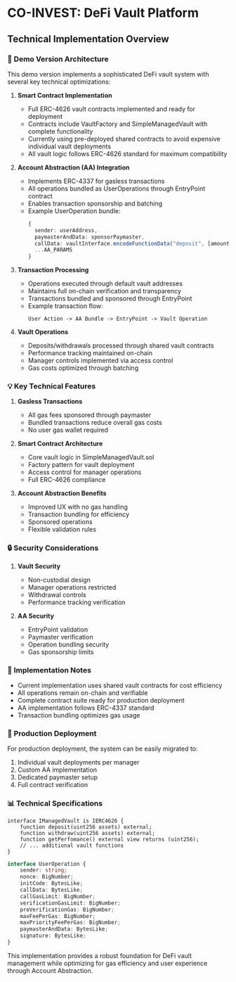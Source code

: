 # CO-INVEST: DeFi Vault Platform

## Technical Implementation Overview

### 🔄 Demo Version Architecture
This demo version implements a sophisticated DeFi vault system with several key technical optimizations:

1. **Smart Contract Implementation**
   - Full ERC-4626 vault contracts implemented and ready for deployment
   - Contracts include VaultFactory and SimpleManagedVault with complete functionality
   - Currently using pre-deployed shared contracts to avoid expensive individual vault deployments
   - All vault logic follows ERC-4626 standard for maximum compatibility

2. **Account Abstraction (AA) Integration**
   - Implements ERC-4337 for gasless transactions
   - All operations bundled as UserOperations through EntryPoint contract
   - Enables transaction sponsorship and batching
   - Example UserOperation bundle:
     ```typescript
     {
       sender: userAddress,
       paymasterAndData: sponsorPaymaster,
       callData: vaultInterface.encodeFunctionData("deposit", [amount]),
       ...AA_PARAMS
     }
     ```

3. **Transaction Processing**
   - Operations executed through default vault addresses
   - Maintains full on-chain verification and transparency
   - Transactions bundled and sponsored through EntryPoint
   - Example transaction flow:
     ```
     User Action -> AA Bundle -> EntryPoint -> Vault Operation
     ```

4. **Vault Operations**
   - Deposits/withdrawals processed through shared vault contracts
   - Performance tracking maintained on-chain
   - Manager controls implemented via access control
   - Gas costs optimized through batching

### 💡 Key Technical Features

1. **Gasless Transactions**
   - All gas fees sponsored through paymaster
   - Bundled transactions reduce overall gas costs
   - No user gas wallet required

2. **Smart Contract Architecture**
   - Core vault logic in SimpleManagedVault.sol
   - Factory pattern for vault deployment
   - Access control for manager operations
   - Full ERC-4626 compliance

3. **Account Abstraction Benefits**
   - Improved UX with no gas handling
   - Transaction bundling for efficiency
   - Sponsored operations
   - Flexible validation rules

### 🔒 Security Considerations

1. **Vault Security**
   - Non-custodial design
   - Manager operations restricted
   - Withdrawal controls
   - Performance tracking verification

2. **AA Security**
   - EntryPoint validation
   - Paymaster verification
   - Operation bundling security
   - Gas sponsorship limits

### 📝 Implementation Notes

- Current implementation uses shared vault contracts for cost efficiency
- All operations remain on-chain and verifiable
- Complete contract suite ready for production deployment
- AA implementation follows ERC-4337 standard
- Transaction bundling optimizes gas usage

### 🚀 Production Deployment

For production deployment, the system can be easily migrated to:
1. Individual vault deployments per manager
2. Custom AA implementation
3. Dedicated paymaster setup
4. Full contract verification

### 📊 Technical Specifications

```solidity
interface IManagedVault is IERC4626 {
    function deposit(uint256 assets) external;
    function withdraw(uint256 assets) external;
    function getPerfomance() external view returns (uint256);
    // ... additional vault functions
}
```

```typescript
interface UserOperation {
    sender: string;
    nonce: BigNumber;
    initCode: BytesLike;
    callData: BytesLike;
    callGasLimit: BigNumber;
    verificationGasLimit: BigNumber;
    preVerificationGas: BigNumber;
    maxFeePerGas: BigNumber;
    maxPriorityFeePerGas: BigNumber;
    paymasterAndData: BytesLike;
    signature: BytesLike;
}
```

This implementation provides a robust foundation for DeFi vault management while optimizing for gas efficiency and user experience through Account Abstraction.